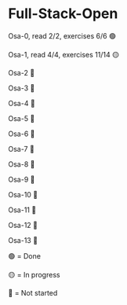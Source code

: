 # Full-Stack-Open

Osa-0, read 2/2, exercises 6/6 🟢

Osa-1, read 4/4, exercises 11/14 🟡

Osa-2 🔴

Osa-3 🔴

Osa-4 🔴

Osa-5 🔴

Osa-6 🔴

Osa-7 🔴

Osa-8 🔴

Osa-9 🔴

Osa-10 🔴

Osa-11 🔴

Osa-12 🔴

Osa-13 🔴

🟢 = Done

🟡 = In progress

🔴 = Not started
